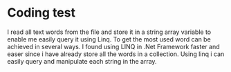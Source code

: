 # Coding test
I read all text words from the file and store it in a string array variable to enable me easily query it using Linq. To get the most used word can be achieved in several ways. I found using LINQ in .Net Framework faster and easer since i have already store all the words in a collection. Using linq i can easily query and manipulate each string in the array.  
